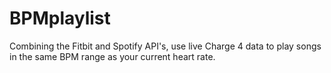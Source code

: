 # BPMplaylist
Combining the Fitbit and Spotify API's, use live Charge 4 data to play songs in the same BPM range as your current heart rate.
